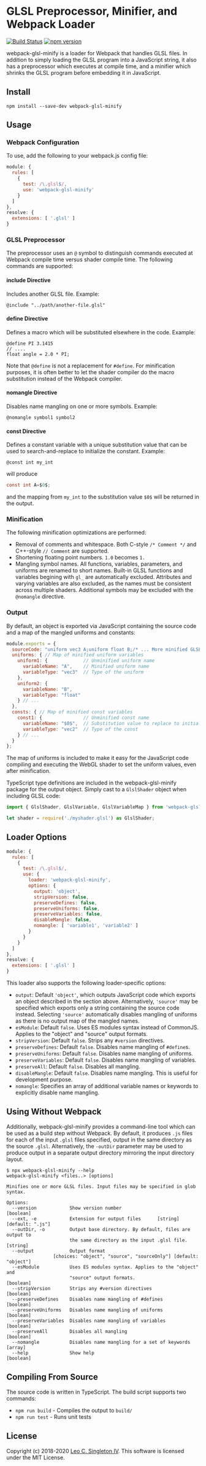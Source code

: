 # GLSL Preprocessor, Minifier, and Webpack Loader
[![Build Status](https://dev.azure.com/leosingleton/webpack-glsl-minify/_apis/build/status/leosingleton.webpack-glsl-minify?branchName=master)](https://dev.azure.com/leosingleton/webpack-glsl-minify/_build/latest?definitionId=1?branchName=master)
[![npm version](https://badge.fury.io/js/webpack-glsl-minify.svg)](https://badge.fury.io/js/webpack-glsl-minify)

webpack-glsl-minify is a loader for Webpack that handles GLSL files. In addition to simply loading the GLSL program
into a JavaScript string, it also has a preprocessor which executes at compile time, and a minifier which shrinks the
GLSL program before embedding it in JavaScript.

## Install
```
npm install --save-dev webpack-glsl-minify
```

## Usage
### Webpack Configuration
To use, add the following to your webpack.js config file:

```javascript
module: {
  rules: [
    {
      test: /\.glsl$/,
      use: 'webpack-glsl-minify'
    }
  ]
},
resolve: {
  extensions: [ '.glsl' ]
}
```

### GLSL Preprocessor
The preprocessor uses an `@` symbol to distinguish commands executed at Webpack compile time versus shader compile time.
The following commands are supported:

#### include Directive
Includes another GLSL file. Example:
```
@include "../path/another-file.glsl"
```

#### define Directive
Defines a macro which will be substituted elsewhere in the code. Example:
```
@define PI 3.1415
// ....
float angle = 2.0 * PI;
```

Note that `@define` is not a replacement for `#define`. For minification purposes, it is often better to let the shader
compiler do the macro substitution instead of the Webpack compiler.

#### nomangle Directive
Disables name mangling on one or more symbols. Example:
```
@nomangle symbol1 symbol2
```

#### const Directive
Defines a constant variable with a unique substitution value that can be used to search-and-replace to initialize the
constant. Example:
```
@const int my_int
```
will produce
```glsl
const int A=$0$;
```
and the mapping from `my_int` to the substitution value `$0$` will be returned in the output.

### Minification
The following minification optimizations are performed:

* Removal of comments and whitespace. Both C-style `/* Comment */` and C++-style `// Comment` are supported.
* Shortening floating point numbers. `1.0` becomes `1.`
* Mangling symbol names. All functions, variables, parameters, and uniforms are renamed to short names. Built-in GLSL
  functions and variables begining with `gl_` are automatically excluded. Attributes and varying variables are also
  excluded, as the names must be consistent across multiple shaders. Additional symbols may be excluded with the
  `@nomangle` directive.

### Output
By default, an object is exported via JavaScript containing the source code and a map of the mangled uniforms and
constants:
```javascript
module.exports = {
  sourceCode: "uniform vec3 A;uniform float B;/* ... More minified GLSL code here */",
  uniforms: { // Map of minified uniform variables
    uniform1: {             // Unminified uniform name
      variableName: "A",    // Minified uniform name
      variableType: "vec3"  // Type of the uniform
    },
    uniform2: {
      variableName: "B",
      variableType: "float"
    } // ...
  },
  consts: { // Map of minified const variables
    const1: {               // Unminified const name
      variableName: "$0$",  // Substitution value to replace to initialize the const
      variableType: "vec2"  // Type of the const
    } // ...
  }
};
```

The map of uniforms is included to make it easy for the JavaScript code compiling and executing the WebGL shader to
set the uniform values, even after minification.

TypeScript type definitions are included in the webpack-glsl-minify package for the output object. Simply cast to a
`GlslShader` object when including GLSL code:
```javascript
import { GlslShader, GlslVariable, GlslVariableMap } from 'webpack-glsl-minify';

let shader = require('./myshader.glsl') as GlslShader;
```

## Loader Options

```javascript
module: {
  rules: [
    {
      test: /\.glsl$/,
      use: {
        loader: 'webpack-glsl-minify',
        options: {
          output: 'object',
          stripVersion: false,
          preserveDefines: false,
          preserveUniforms: false,
          preserveVariables: false,
          disableMangle: false,
          nomangle: [ 'variable1', 'variable2' ]
        }
      }
    }
  ]
},
resolve: {
  extensions: [ '.glsl' ]
}
```

This loader also supports the following loader-specific options:

* `output`: Default `'object'`, which outputs JavaScript code which exports an object described in the section above.
    Alternatively, `'source'` may be specified which exports only a string containing the source code instead.
    Selecting `'source'` automatically disables mangling of uniforms as there is no output map of the mangled names.
* `esModule`: Default `false`. Uses ES modules syntax instead of CommonJS. Applies to the "object" and "source"
    output formats.
* `stripVersion`: Default `false`. Strips any `#version` directives.
* `preserveDefines`: Default `false`. Disables name mangling of `#define`s.
* `preserveUniforms`: Default `false`. Disables name mangling of uniforms.
* `preserveVariables`: Default `false`. Disables name mangling of variables.
* `preserveAll`: Default `false`. Disables all mangling.
* `disableMangle`: Default `false`. Disables name mangling. This is useful for development purpose.
* `nomangle`: Specifies an array of additional variable names or keywords to explicitly disable name mangling.

## Using Without Webpack

Additionally, webpack-glsl-minify provides a command-line tool which can be used as a build step without Webpack. By
default, it produces `.js` files for each of the input `.glsl` files specified, output in the same directory as the
source `.glsl`. Alternatively, the `-outDir` parameter may be used to produce output in a separate output directory
mirroring the input directory layout.

```console
$ npx webpack-glsl-minify --help
webpack-glsl-minify <files..> [options]

Minifies one or more GLSL files. Input files may be specified in glob syntax.

Options:
  --version            Show version number                             [boolean]
  --ext, -e            Extension for output files      [string] [default: ".js"]
  --outDir, -o         Output base directory. By default, files are output to
                       the same directory as the input .glsl file.      [string]
  --output             Output format
                 [choices: "object", "source", "sourceOnly"] [default: "object"]
  --esModule           Uses ES modules syntax. Applies to the "object" and
                       "source" output formats.                        [boolean]
  --stripVersion       Strips any #version directives                  [boolean]
  --preserveDefines    Disables name mangling of #defines              [boolean]
  --preserveUniforms   Disables name mangling of uniforms              [boolean]
  --preserveVariables  Disables name mangling of variables             [boolean]
  --preserveAll        Disables all mangling                           [boolean]
  --nomangle           Disables name mangling for a set of keywords      [array]
  --help               Show help                                       [boolean]
```

## Compiling From Source
The source code is written in TypeScript. The build script supports two commands:

* `npm run build` - Compiles the output to `build/`
* `npm run test` - Runs unit tests

## License
Copyright (c) 2018-2020 [Leo C. Singleton IV](https://www.leosingleton.com/).
This software is licensed under the MIT License.
